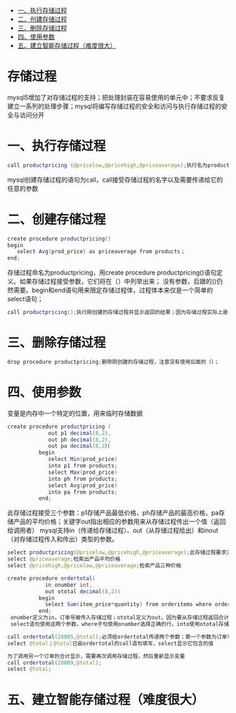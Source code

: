 <!-- GFM-TOC -->
* [一、执行存储过程](#一执行存储过程)
* [二、创建存储过程](#二创建存储过程)
* [三、删除存储过程](#三删除存储过程)
* [四、使用参数](#四使用参数)
* [五、建立智能存储过程（难度很大）](#五建立智能存储过程（难度很大）)
<!-- GFM-TOC -->
# 存储过程
mysql5增加了对存储过程的支持；把处理封装在容易使用的单元中；不要求反复建立一系列的处理步骤；mysql将编写存储过程的安全和访问与执行存储过程的安全与访问分开
# 一、执行存储过程
```java
call productpricing (@pricelow,@pricehigh,@priceaverage);执行名为productpricing的存储过程，它计算返回产品的最低、最高和平均价格
```
mysql创建存储过程的语句为call，call接受存储过程的名字以及需要传递给它的任意的参数
# 二、创建存储过程
```java
create procedure productpricing()
begin
   select Avg(prod_price) as priceaverage from products； 
end;
```
存储过程命名为productpricing，用create procedure productpricing()语句定义。如果存储过程接受参数，它们将在（）中列举出来；
没有参数，后跟的()仍然需要。begin和end语句用来限定存储过程体，过程体本来仅是一个简单的select语句；
```java
call productpricing();执行刚创建的存储过程并显示返回的结果；因为存储过程实际上是一种函数，所以存储过程名后面要有（）符号
```
# 三、删除存储过程
```java
drop procedure productpricing;删除刚创建的存储过程，注意没有使用后面的（）；
```
# 四、使用参数
变量是内存中一个特定的位置，用来临时存储数据
```java
create procedure productpricing (
             out p1 decimal(8,2),
             out ph decimal(8,2),
             out pa decimal(8,2））
          begin
             select Min(prod_price)
             into p1 from products;
             select Max(prod_price)
             into ph from products;
             select Avg(prod_price)
             into pa from products;
          end;
```
此存储过程接受三个参数：p1存储产品最低价格，ph存储产品的最高价格，pa存储产品的平均价格；关键字out指出相应的参数用来从存储过程传出一个值（返回给调用者）
mysql支持in（传递给存储过程）、out（从存储过程给出）和inout（对存储过程传入和传出）类型的参数。
```java
select productpricing(@pricelow,@pricehigh,@priceaverage);此存储过程要求三个参数，因此正好传入三个参数
select @priceaverage;检索出产品平均价格
select @pricehigh,@pricelow,@priceaverage;检索产品三种价格

create procedure ordertotal(
            in onumber int,
            out ototal decimal(8,2))
          begin
            select Sum(item_price*quantity) from orderitems where order_num=onumber into ototal;
          end;
 onumber定义为in，订单号被传入存储过程；ototal定义为out，因为要从存储过程返回合计；
 select语句使用这两个参数，where子句使用onumber选择正确的行，into使用ototal存储计算出来的合计

call ordertotal(20005,@total);必须给ordertotal传递两个参数；第一个参数为订单号，第二个参数为包含计算出来的 合计的变量名
select @total；@total已由ordertotal的call语句填写，select显示它包含的值

为了调用另一个订单的合计显示，需要再次调用存储过程，然后重新显示变量
call ordertotal(20009,@total);
select @total;
```
# 五、建立智能存储过程（难度很大）

